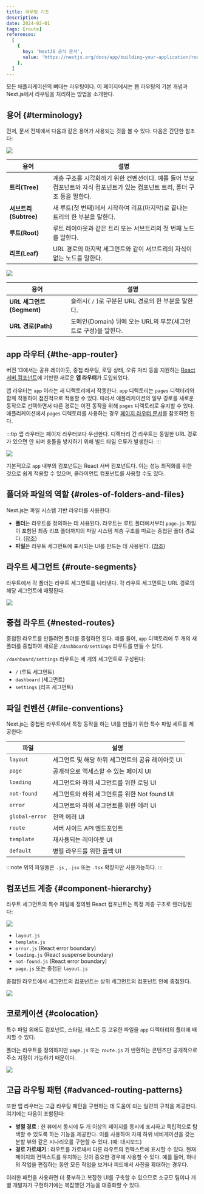 ```yaml
---
title: 라우팅 기초
description:
date: 2024-02-01
tags: [route]
references:
  [
    {
      key: 'NextJS 공식 문서',
      value: 'https://nextjs.org/docs/app/building-your-application/routing',
    },
  ]
---
```


모든 애플리케이션의 뼈대는 라우팅이다. 이 페이지에서는 웹 라우팅의 기본 개념과 Next.js에서 라우팅을 처리하는 방법을 소개한다.

## 용어 {#terminology}

먼저, 문서 전체에서 다음과 같은 용어가 사용되는 것을 볼 수 있다. 다음은 간단한 참조다:

![](https://s3.ap-northeast-2.amazonaws.com/vigorously.xyz/assets/images/nextjs-doc-routing-fundamentals/1.png)

| 용어                  | 설명                                                                                                                         |
| --------------------- | ---------------------------------------------------------------------------------------------------------------------------- |
| **트리(Tree)**        | 계층 구조를 시각화하기 위한 컨벤션이다. 예를 들어 부모 컴포넌트와 자식 컴포넌트가 있는 컴포넌트 트리, 폴더 구조 등을 말한다. |
| **서브트리(Subtree)** | 새 루트(첫 번째)에서 시작하여 리프(마지막)로 끝나는 트리의 한 부분을 말한다.                                                 |
| **루트(Root)**        | 루트 레이아웃과 같은 트리 또는 서브트리의 첫 번째 노드를 말한다.                                                             |
| **리프(Leaf)**        | URL 경로의 마지막 세그먼트와 같이 서브트리의 자식이 없는 노드를 말한다.                                                      |

![](https://s3.ap-northeast-2.amazonaws.com/vigorously.xyz/assets/images/nextjs-doc-routing-fundamentals/2.png)

| 용어                      | 설명                                                           |
| ------------------------- | -------------------------------------------------------------- |
| **URL 세그먼트(Segment)** | 슬래시( `/` )로 구분된 URL 경로의 한 부분을 말한다.            |
| **URL 경로(Path)**        | 도메인(Domain) 뒤에 오는 URL의 부분(세그먼트로 구성)을 말한다. |

## app 라우터 {#the-app-router}

버전 13에서는 공유 레이아웃, 중첩 라우팅, 로딩 상태, 오류 처리 등을 지원하는 [React 서버 컴포넌트]()에 기반한 새로운 **앱 라우터**가 도입되었다.

앱 라우터는 `app` 이라는 새 디렉토리에서 작동한다. `app` 디렉토리는 `pages` 디렉터리와 함께 작동하여 점진적으로 적용할 수 있다. 따라서 애플리케이션의 일부 경로를 새로운 동작으로 선택하면서 다른 경로는 이전 동작을 위해 `pages` 디렉토리로 유지할 수 있다. 애플리케이션에서 `pages` 디렉토리를 사용하는 경우 [페이지 라우터 문서](https://nextjs.org/docs/pages/building-your-application/routing)를 참조하면 된다.

:::tip
앱 라우터는 페이지 라우터보다 우선한다. 디렉터리 간 라우트는 동일한 URL 경로가 있으면 안 되며 충돌을 방지하기 위해 빌드 타임 오류가 발생한다.
:::

![](https://s3.ap-northeast-2.amazonaws.com/vigorously.xyz/assets/images/nextjs-doc-routing-fundamentals/3.png)

기본적으로 `app` 내부의 컴포넌트는 React 서버 컴포넌트다. 이는 성능 최적화를 위한 것으로 쉽게 적용할 수 있으며, 클라이언트 컴포넌트를 사용할 수도 있다.

## 폴더와 파일의 역할 {#roles-of-folders-and-files}

Next.js는 파일 시스템 기반 라우터를 사용한다:

- **폴더**는 라우트를 정의하는 데 사용된다. 라우트는 루트 폴더에서부터 `page.js` 파일이 포함된 최종 리프 폴더까지의 파일 시스템 계층 구조를 따르는 중첩된 폴더 경로다. ([참조](https://nextjs.org/docs/app/building-your-application/routing/defining-routes))
- **파일**은 라우트 세그먼트에 표시되는 UI를 만드는 데 사용된다. ([참조](https://nextjs.org/docs/app/building-your-application/routing#file-conventions))

## 라우트 세그먼트 {#route-segments}

라우트에서 각 폴더는 라우트 세그먼트를 나타낸다. 각 라우트 세그먼트는 URL 경로의 해당 세그먼트에 매핑된다.

![](https://s3.ap-northeast-2.amazonaws.com/vigorously.xyz/assets/images/nextjs-doc-routing-fundamentals/4.png)

## 중첩 라우트 {#nested-routes}

중첩된 라우트를 만들려면 폴더를 중첩하면 된다. 예를 들어, `app` 디렉토리에 두 개의 새 폴더를 중첩하여 새로운 `/dashboard/settings` 라우트를 만들 수 있다.

`/dashboard/settings` 라우트는 세 개의 세그먼트로 구성된다:

- `/` (루트 세그먼트)
- `dashboard` (세그먼트)
- `settings` (리프 세그먼트)

## 파일 컨벤션 {#file-conventions}

Next.js는 중첩된 라우트에서 특정 동작을 하는 UI를 만들기 위한 특수 파일 세트를 제공한다:

| 파일           | 설명                                              |
| -------------- | ------------------------------------------------- |
| `layout`       | 세그먼트 및 해당 하위 세그먼트의 공유 레이아웃 UI |
| `page`         | 공개적으로 액세스할 수 있는 페이지 UI             |
| `loading`      | 세그먼트와 하위 세그먼트를 위한 로딩 UI           |
| `not-found`    | 세그먼트와 하위 세그먼트를 위한 Not found UI      |
| `error`        | 세그먼트와 하위 세그먼트를 위한 에러 UI           |
| `global-error` | 전역 에러 UI                                      |
| `route`        | 서버 사이드 API 엔드포인트                        |
| `template`     | 재사용되는 레이아웃 UI                            |
| `default`      | 병렬 라우트를 위한 폴백 UI                        |

:::note
위의 파일들은 `.js` , `.jsx` 또는 `.tsx` 확장자만 사용가능하다.
:::

## 컴포넌트 계층 {#component-hierarchy}

라우트 세그먼트의 특수 파일에 정의된 React 컴포넌트는 특정 계층 구조로 렌더링된다:

![](https://s3.ap-northeast-2.amazonaws.com/vigorously.xyz/assets/images/nextjs-doc-routing-fundamentals/5.png)

- `layout.js`
- `template.js`
- `error.js` (React error boundary)
- `loading.js` (React suspense boundary)
- `not-found.js` (React error boundary)
- `page.js` 또는 중첩된 `layout.js`

중첩된 라우트에서 세그먼트의 컴포넌트는 상위 세그먼트의 컴포넌트 안에 중첩된다.

![](https://s3.ap-northeast-2.amazonaws.com/vigorously.xyz/assets/images/nextjs-doc-routing-fundamentals/6.png)

## 코로케이션 {#colocation}

특수 파일 외에도 컴포넌트, 스타일, 테스트 등 고유한 파일을 `app` 디렉터리의 폴더에 배치할 수 있다.

폴더는 라우트를 정의하지만 `page.js` 또는 `route.js` 가 반환하는 콘텐츠만 공개적으로 주소 지정이 가능하기 때문이다.

![](https://s3.ap-northeast-2.amazonaws.com/vigorously.xyz/assets/images/nextjs-doc-routing-fundamentals/7.png)

## 고급 라우팅 패턴 {#advanced-routing-patterns}

또한 앱 라우터는 고급 라우팅 패턴을 구현하는 데 도움이 되는 일련의 규칙을 제공한다. 여기에는 다음이 포함된다:

- **병렬 경로** : 한 뷰에서 동시에 두 개 이상의 페이지를 동시에 표시하고 독립적으로 탐색할 수 있도록 하는 기능을 제공한다. 이를 사용하여 자체 하위 네비게이션을 갖는 분할 뷰와 같은 시나리오를 구현할 수 있다. (예: 대시보드)
- **경로 가로채기** : 라우트를 가로채서 다른 라우트의 컨텍스트에 표시할 수 있다. 현재 페이지의 컨텍스트를 유지하는 것이 중요한 경우에 사용할 수 있다. 예를 들어, 하나의 작업을 편집하는 동안 모든 작업을 보거나 피드에서 사진을 확대하는 경우다.

이러한 패턴을 사용하면 더 풍부하고 복잡한 UI를 구축할 수 있으므로 소규모 팀이나 개별 개발자가 구현하기에는 복잡했던 기능을 대중화할 수 있다.

